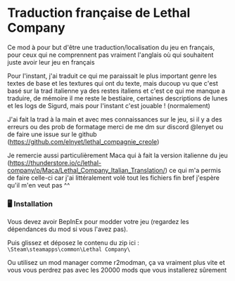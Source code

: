 # Traduction française de Lethal Company

Ce mod à pour but d'être une traduction/localisation du jeu en français, pour ceux qui ne comprennent pas vraiment l'anglais où qui souhaitent juste avoir leur jeu en français

Pour l'instant, j'ai traduit ce qui me paraissait le plus important genre les textes de base et les textures qui ont du texte, mais ducoup vu que c'est basé sur la trad italienne ya des restes italiens et c'est ce qui me manque a traduire, de mémoire il me reste le bestiaire, certaines descriptions de lunes et les logs de Sigurd, mais pour l'instant c'est jouable ! (normalement) 

J'ai fait la trad à la main et avec mes connaissances sur le jeu, si il y a des erreurs ou des prob de formatage merci de me dm sur discord @lenyet ou de faire une issue sur le github (https://github.com/elnyet/lethal_compagnie_creole)

Je remercie aussi particulièrement Maca qui à fait la version italienne du jeu (https://thunderstore.io/c/lethal-company/p/Maca/Lethal_Company_Italian_Translation/) ce qui m'a permis de faire celle-ci car j'ai littéralement volé tout les fichiers fin bref j'espère qu'il m'en veut pas ^^

### 🖥️ Installation

Vous devez avoir BepInEx pour modder votre jeu (regardez les dépendances du mod si vous l'avez pas).

Puis glissez et déposez le contenu du zip ici : `\Steam\steamapps\common\Lethal Company\`

Ou utilisez un mod manager comme r2modman, ça va vraiment plus vite et vous vous perdrez pas avec les 20000 mods que vous installerez sûrement

